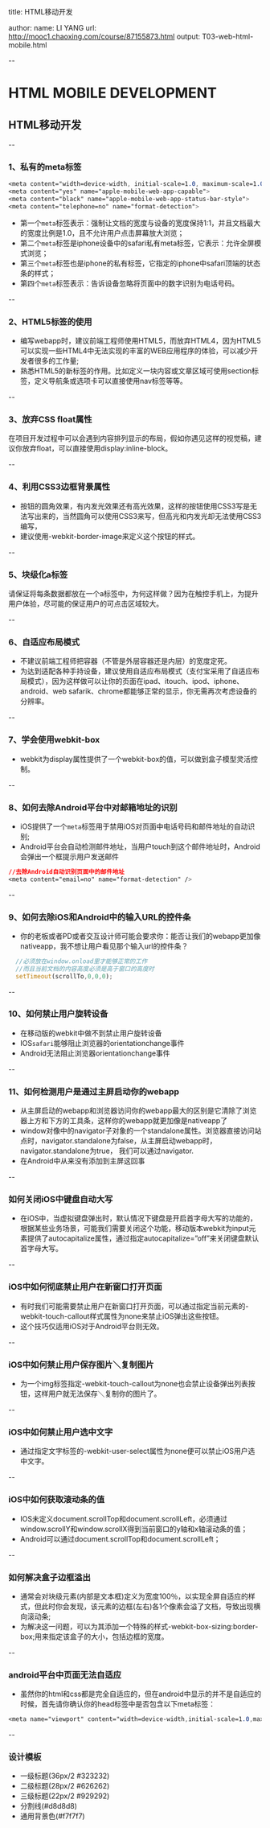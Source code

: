 title: HTML移动开发

author:
  name: LI YANG
  url: http://mooc1.chaoxing.com/course/87155873.html
output: T03-web-html-mobile.html

--
# HTML MOBILE DEVELOPMENT
## HTML移动开发

--
### 1、私有的meta标签
```CSS
<meta content="width=device-width, initial-scale=1.0, maximum-scale=1.0, user-scalable=0" name="viewport">
<meta content="yes" name="apple-mobile-web-app-capable">
<meta content="black" name="apple-mobile-web-app-status-bar-style">
<meta content="telephone=no" name="format-detection">
```
* 第一个`meta`标签表示：强制让文档的宽度与设备的宽度保持1:1，并且文档最大的宽度比例是1.0，且不允许用户点击屏幕放大浏览；
* 第二个`meta`标签是iphone设备中的safari私有meta标签，它表示：允许全屏模式浏览；
* 第三个`meta`标签也是iphone的私有标签，它指定的iphone中safari顶端的状态条的样式；
* 第四个`meta`标签表示：告诉设备忽略将页面中的数字识别为电话号码。


--
### 2、HTML5标签的使用

* 编写webapp时，建议前端工程师使用HTML5，而放弃HTML4，因为HTML5可以实现一些HTML4中无法实现的丰富的WEB应用程序的体验，可以减少开发者很多的工作量;
* 熟悉HTML5的新标签的作用。比如定义一块内容或文章区域可使用section标签，定义导航条或选项卡可以直接使用nav标签等等。


--
### 3、放弃CSS float属性
在项目开发过程中可以会遇到内容排列显示的布局，假如你遇见这样的视觉稿，建议你放弃float，可以直接使用display:inline-block。

--
### 4、利用CSS3边框背景属性
* 按钮的圆角效果，有内发光效果还有高光效果，这样的按钮使用CSS3写是无法写出来的，当然圆角可以使用CSS3来写，但高光和内发光却无法使用CSS3编写，
* 建议使用-webkit-border-image来定义这个按钮的样式。

--
### 5、块级化a标签
请保证将每条数据都放在一个a标签中，为何这样做？因为在触控手机上，为提升用户体验，尽可能的保证用户的可点击区域较大。

--
### 6、自适应布局模式
* 不建议前端工程师把容器（不管是外层容器还是内层）的宽度定死。
* 为达到适配各种手持设备，建议使用自适应布局模式（支付宝采用了自适应布局模式），因为这样做可以让你的页面在ipad、itouch、ipod、iphone、android、web safarik、chrome都能够正常的显示，你无需再次考虑设备的分辨率。

--
### 7、学会使用webkit-box
* webkit为display属性提供了一个webkit-box的值，可以做到盒子模型灵活控制。

--
### 8、如何去除Android平台中对邮箱地址的识别
* iOS提供了一个`meta`标签用于禁用iOS对页面中电话号码和邮件地址的自动识别;
* Android平台会自动检测邮件地址，当用户touch到这个邮件地址时，Android会弹出一个框提示用户发送邮件
```css
//去除Android自动识别页面中的邮件地址
<meta content="email=no" name="format-detection" />
```

--
### 9、如何去除iOS和Android中的输入URL的控件条
* 你的老板或者PD或者交互设计师可能会要求你：能否让我们的webapp更加像nativeapp，我不想让用户看见那个输入url的控件条？
```js
  //必须放在window.onload里才能够正常的工作
  //而且当前文档的内容高度必须是高于窗口的高度时
  setTimeout(scrollTo,0,0,0);
```

--
### 10、如何禁止用户旋转设备
* 在移动版的webkit中做不到禁止用户旋转设备
* IOS`safari`能够阻止浏览器的orientationchange事件
* Android无法阻止浏览器orientationchange事件

--
### 11、如何检测用户是通过主屏启动你的webapp
* 从主屏启动的webapp和浏览器访问你的webapp最大的区别是它清除了浏览器上方和下方的工具条，这样你的webapp就更加像是nativeapp了
* window对像中的navigator子对象的一个standalone属性。浏览器直接访问站点时，navigator.standalone为false，从主屏启动webapp时，navigator.standalone为true， 我们可以通过navigator.
* 在Android中从来没有添加到主屏这回事

--
### 如何关闭iOS中键盘自动大写
* 在iOS中，当虚拟键盘弹出时，默认情况下键盘是开启首字母大写的功能的，根据某些业务场景，可能我们需要关闭这个功能，移动版本webkit为input元素提供了autocapitalize属性，通过指定autocapitalize=”off”来关闭键盘默认首字母大写。

--
### iOS中如何彻底禁止用户在新窗口打开页面
* 有时我们可能需要禁止用户在新窗口打开页面，可以通过指定当前元素的-webkit-touch-callout样式属性为none来禁止iOS弹出这些按钮。
* 这个技巧仅适用iOS对于Android平台则无效。

--
### iOS中如何禁止用户保存图片＼复制图片
* 为一个img标签指定-webkit-touch-callout为none也会禁止设备弹出列表按钮，这样用户就无法保存＼复制你的图片了。

--
### iOS中如何禁止用户选中文字
* 通过指定文字标签的-webkit-user-select属性为none便可以禁止iOS用户选中文字。

--
### iOS中如何获取滚动条的值
* IOS未定义document.scrollTop和document.scrollLeft，必须通过window.scrollY和window.scrollX得到当前窗口的y轴和x轴滚动条的值；
* Android可以通过document.scrollTop和document.scrollLeft；

--
### 如何解决盒子边框溢出
* 通常会对块级元素(内部是文本框)定义为宽度100％，以实现全屏自适应的样式，但此时你会发现，该元素的边框(左右)各1个像素会溢了文档，导致出现横向滚动条;
* 为解决这一问题，可以为其添加一个特殊的样式-webkit-box-sizing:border-box;用来指定该盒子的大小，包括边框的宽度。


--
### android平台中页面无法自适应
* 虽然你的html和css都是完全自适应的，但在android中显示的并不是自适应的时候，首先请你确认你的head标签中是否包含以下meta标签：
```css
<meta name="viewport" content="width=device-width,initial-scale=1.0,maximum-scale=1.0,user-scalable=0;" />
```

--
### 设计模板
* 一级标题(36px/2 #323232)
* 二级标题(28px/2 #626262)
* 三级标题(22px/2 #929292)
* 分割线(#d8d8d8)
* 通用背景色(#f7f7f7)

